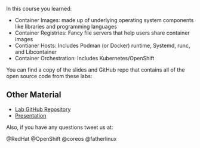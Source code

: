 In this course you learned:

- Container Images: made up of underlying operating system components like libraries and programming languages
- Container Registries: Fancy file servers that help users share container images
- Contianer Hosts: Includes Podman (or Docker) runtime, Systemd, runc, and Libcontainer
- Container Orchestration: Includes Kubernetes/OpenShift

You can find a copy of the slides and GitHub repo that contains all of the open source code from these labs:

## Other Material
- [Lab GitHub Repository](https://github.com/openshift-labs/learn-katacoda)
- [Presentation](http://bit.ly/2V18QCg)

Also, if you have any questions tweet us at:

@RedHat @OpenShift @coreos @fatherlinux
